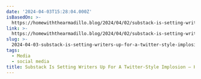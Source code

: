 ```yaml
---
date: '2024-04-03T15:28:04.000Z'
isBasedOn: >-
  https://homewiththearmadillo.blog/2024/04/02/substack-is-setting-writers-up-for-a-twitter-style-implosion/
link: >-
  https://homewiththearmadillo.blog/2024/04/02/substack-is-setting-writers-up-for-a-twitter-style-implosion/
slug: >-
  2024-04-03-substack-is-setting-writers-up-for-a-twitter-style-implosion-home-with-th
tags:
  - Media
  - social media
title: Substack Is Setting Writers Up For A Twitter-Style Implosion – Home With Th
---
```


